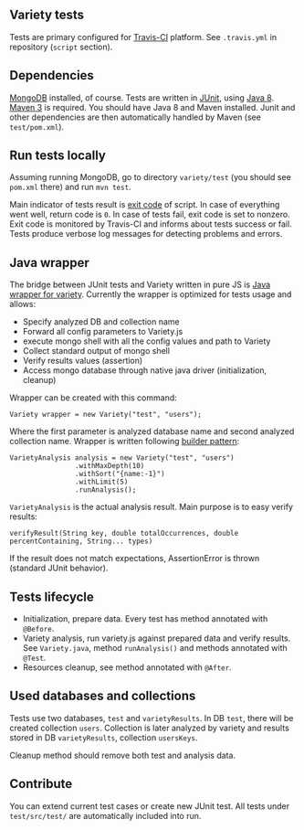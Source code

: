## Variety tests
Tests are primary configured for [Travis-CI](https://travis-ci.org/variety/variety) platform. See `.travis.yml` in repository (`script` section).

## Dependencies
[MongoDB](http://www.mongodb.org) installed, of course. Tests are written in [JUnit](http://junit.org/), using [Java 8](http://http://docs.oracle.com/javase/8/). [Maven 3](https://maven.apache.org/) is required.
You should have Java 8 and Maven installed. Junit and other dependencies are then automatically handled by Maven (see `test/pom.xml`).

## Run tests locally

Assuming running MongoDB, go to directory `variety/test` (you should see `pom.xml` there) and run `mvn test`.

Main indicator of tests result is [exit code](http://tldp.org/LDP/abs/html/exit-status.html) of script.
In case of everything went well, return code is `0`. In case of tests fail, exit code is set to nonzero. Exit code is monitored by Travis-CI and informs about tests success or fail.
Tests produce verbose log messages for detecting problems and errors.

## Java wrapper
The bridge between JUnit tests and Variety written in pure JS is [Java wrapper for variety](https://github.com/variety/variety/blob/master/test/src/main/java/com/github/variety/Variety.java).
Currently the wrapper is optimized for tests usage and allows:

- Specify analyzed DB and collection name
- Forward all config parameters to Variety.js
- execute mongo shell with all the config values and path to Variety
- Collect standard output of mongo shell
- Verify results values (assertion)
- Access mongo database through native java driver (initialization, cleanup)

Wrapper can be created with this command:

```
Variety wrapper = new Variety("test", "users");
```

Where the first parameter is analyzed database name and second analyzed collection name. Wrapper is written following
[builder pattern](https://en.wikipedia.org/wiki/Builder_pattern):

```
VarietyAnalysis analysis = new Variety("test", "users")
                .withMaxDepth(10)
                .withSort("{name:-1}")
                .withLimit(5)
                .runAnalysis();
```

```VarietyAnalysis``` is the actual analysis result. Main purpose is to easy verify results:

```
verifyResult(String key, double totalOccurrences, double percentContaining, String... types)
```
If the result does not match expectations, AssertionError is thrown (standard JUnit behavior).


## Tests lifecycle
 - Initialization, prepare data. Every test has method annotated with `@Before`.
 - Variety analysis, run variety.js against prepared data and verify results. See `Variety.java`, method `runAnalysis()` and methods annotated with `@Test`.
 - Resources cleanup, see method annotated with `@After`.

## Used databases and collections
Tests use two databases, `test` and `varietyResults`. In DB `test`, there will be created collection `users`.
Collection is later analyzed by variety and results stored in DB `varietyResults`, collection `usersKeys`.

Cleanup method should remove both test and analysis data.

## Contribute
You can extend current test cases or create new JUnit test. All tests under `test/src/test/` are automatically included into run.